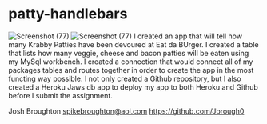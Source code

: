 # patty-handlebars
![Screenshot (77)](https://user-images.githubusercontent.com/70440198/106680105-f9c18180-658b-11eb-9fd9-f04f339fc07d.png)
![Screenshot (77)](https://user-images.githubusercontent.com/70440198/106680105-f9c18180-658b-11eb-9fd9-f04f339fc07d.png)
I created an app that will tell how many Krabby Patties have been devoured at Eat da BUrger.  I created a table that lists how many veggie, cheese and bacon patties will be eaten using my MySql workbench.  I created a connection that would connect all of my packages tables and routes together in order to create the app in the most functing way possible.  I not only created a Github repository, but I also created a Heroku Jaws db app to deploy my app to both Heroku and Github before I submit the assignment.  

Josh Broughton spikebroughton@aol.com https://github.com/Jbrough0

